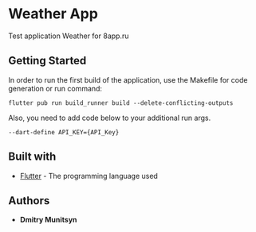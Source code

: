 # Weather App

Test application Weather for 8app.ru

## Getting Started

In order to run the first build of the application, use the Makefile for code generation or run command:

```
flutter pub run build_runner build --delete-conflicting-outputs
```
Also, you need to add code below to your additional run args.

```
--dart-define API_KEY={API_Key}
```

## Built with

* [Flutter](https://flutter.dev/) - The programming language used


## Authors

* **Dmitry Munitsyn**
